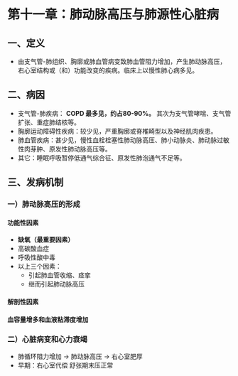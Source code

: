 # 第十一章：肺动脉高压与肺源性心脏病

## 一、定义

- 由支气管-肺组织、胸廓或肺血管病变致肺血管阻力增加，产生肺动脉高压，右心室结构或（和）功能改变的疾病。临床上以慢性肺心病多见。

## 二、病因

- 支气管-肺疾病： **COPD 最多见，约占80-90%。** 其次为支气管哮喘、支气管扩张、重症肺结核等。
- 胸廓运动障碍性疾病：较少见，严重胸廓或脊椎畸型以及神经肌肉疾患。
- 肺血管疾病：甚少见，慢性血栓栓塞性肺动脉高压、肺小动脉炎、肺动脉过敏性肉芽肿、原发性肺动脉高压等。
- 其它：睡眠呼吸暂停低通气综合征、原发性肺泡通气不足等。

## 三、发病机制

### 一）肺动脉高压的形成

#### 功能性因素

- **缺氧（最重要因素）**
- 高碳酸血症
- 呼吸性酸中毒
- 以上三个因素：
  - 引起肺血管收缩、痉挛
  - 继而引起肺动脉高压

#### 解剖性因素

#### 血容量增多和血液粘滞度增加

### 二）心脏病变和心力衰竭

- 肺循环阻力增加 -> 肺动脉高压 -> 右心室肥厚
- 早期：右心室代偿
  舒张期末压正常